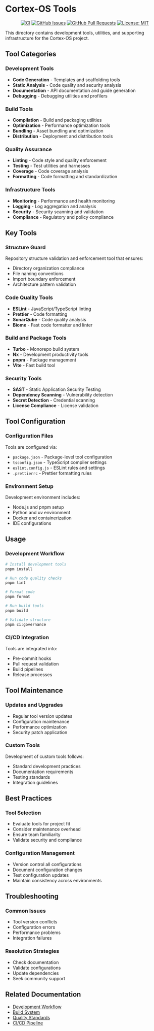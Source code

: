 # Cortex-OS Tools

<div align="center">

[![CI](https://github.com/cortex-os/cortex-os/actions/workflows/ci.yml/badge.svg)](https://github.com/cortex-os/cortex-os/actions/workflows/ci.yml)
[![GitHub Issues](https://img.shields.io/github/issues/cortex-os/cortex-os)](https://github.com/cortex-os/cortex-os/issues)
[![GitHub Pull Requests](https://img.shields.io/github/issues-pr/cortex-os/cortex-os)](https://github.com/cortex-os/cortex-os/pulls)
[![License: MIT](https://img.shields.io/badge/License-MIT-yellow.svg)](https://opensource.org/licenses/MIT)

</div>

This directory contains development tools, utilities, and supporting infrastructure for the Cortex-OS project.

## Tool Categories

### Development Tools

- **Code Generation** - Templates and scaffolding tools
- **Static Analysis** - Code quality and security analysis
- **Documentation** - API documentation and guide generation
- **Debugging** - Debugging utilities and profilers

### Build Tools

- **Compilation** - Build and packaging utilities
- **Optimization** - Performance optimization tools
- **Bundling** - Asset bundling and optimization
- **Distribution** - Deployment and distribution tools

### Quality Assurance

- **Linting** - Code style and quality enforcement
- **Testing** - Test utilities and harnesses
- **Coverage** - Code coverage analysis
- **Formatting** - Code formatting and standardization

### Infrastructure Tools

- **Monitoring** - Performance and health monitoring
- **Logging** - Log aggregation and analysis
- **Security** - Security scanning and validation
- **Compliance** - Regulatory and policy compliance

## Key Tools

### Structure Guard

Repository structure validation and enforcement tool that ensures:

- Directory organization compliance
- File naming conventions
- Import boundary enforcement
- Architecture pattern validation

### Code Quality Tools

- **ESLint** - JavaScript/TypeScript linting
- **Prettier** - Code formatting
- **SonarQube** - Code quality analysis
- **Biome** - Fast code formatter and linter

### Build and Package Tools

- **Turbo** - Monorepo build system
- **Nx** - Development productivity tools
- **pnpm** - Package management
- **Vite** - Fast build tool

### Security Tools

- **SAST** - Static Application Security Testing
- **Dependency Scanning** - Vulnerability detection
- **Secret Detection** - Credential scanning
- **License Compliance** - License validation

## Tool Configuration

### Configuration Files

Tools are configured via:

- `package.json` - Package-level tool configuration
- `tsconfig.json` - TypeScript compiler settings
- `eslint.config.js` - ESLint rules and settings
- `.prettierrc` - Prettier formatting rules

### Environment Setup

Development environment includes:

- Node.js and pnpm setup
- Python and uv environment
- Docker and containerization
- IDE configurations

## Usage

### Development Workflow

```bash
# Install development tools
pnpm install

# Run code quality checks
pnpm lint

# Format code
pnpm format

# Run build tools
pnpm build

# Validate structure
pnpm ci:governance
```

### CI/CD Integration

Tools are integrated into:

- Pre-commit hooks
- Pull request validation
- Build pipelines
- Release processes

## Tool Maintenance

### Updates and Upgrades

- Regular tool version updates
- Configuration maintenance
- Performance optimization
- Security patch application

### Custom Tools

Development of custom tools follows:

- Standard development practices
- Documentation requirements
- Testing standards
- Integration guidelines

## Best Practices

### Tool Selection

- Evaluate tools for project fit
- Consider maintenance overhead
- Ensure team familiarity
- Validate security and compliance

### Configuration Management

- Version control all configurations
- Document configuration changes
- Test configuration updates
- Maintain consistency across environments

## Troubleshooting

### Common Issues

- Tool version conflicts
- Configuration errors
- Performance problems
- Integration failures

### Resolution Strategies

- Check documentation
- Validate configurations
- Update dependencies
- Seek community support

## Related Documentation

- [Development Workflow](/.github/copilot-instructions.md)
- [Build System](/docs/)
- [Quality Standards](/scripts/README.md)
- [CI/CD Pipeline](/.github/workflows/)
